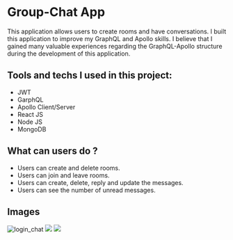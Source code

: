 # Group-Chat App
This application allows users to create rooms and have conversations. I built this application to improve my GraphQL and Apollo skills. I believe that I gained many valuable experiences regarding the GraphQL-Apollo structure during the development of this application.

Tools and techs I used in this project:
----------------------------
* JWT
* GarphQL
* Apollo Client/Server
* React JS
* Node JS
* MongoDB


What can users do ?
----------------------

* Users can create and delete rooms.
* Users can join and leave rooms.
* Users can create, delete, reply and update the messages.
* Users can see the number of unread messages.


Images
--------------
<img alt="login_chat" src="https://github.com/Cobatsu/Group-Chat-App/assets/56139934/37821faf-3a88-4810-a9de-888691d5e4d2">
<img src="https://user-images.githubusercontent.com/56139934/115691910-c4445d00-a35e-11eb-911a-47f1329e4e35.PNG"  > 
<img src="https://user-images.githubusercontent.com/56139934/115691969-d3c3a600-a35e-11eb-98e9-ca4441ec04d4.png" > 

